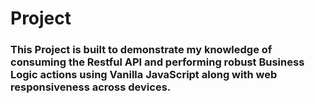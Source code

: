 # Project


### This Project is built to demonstrate my knowledge of consuming the Restful API and performing robust Business Logic actions using Vanilla JavaScript along with web responsiveness across devices.


